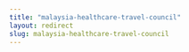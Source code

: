 ```yaml
---
title: "malaysia-healthcare-travel-council"
layout: redirect
slug: malaysia-healthcare-travel-council
---
```

